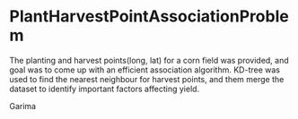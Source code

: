 # PlantHarvestPointAssociationProblem
The planting and harvest points(long, lat) for a corn field was provided, and goal was to come up with an efficient association algorithm. 
KD-tree was used to find the nearest neighbour for harvest points, and them merge the dataset to identify important factors affecting yield.

Garima
